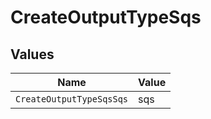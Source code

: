 # CreateOutputTypeSqs


## Values

| Name                     | Value                    |
| ------------------------ | ------------------------ |
| `CreateOutputTypeSqsSqs` | sqs                      |